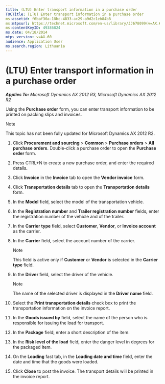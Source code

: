 ```yaml
---
title: (LTU) Enter transport information in a purchase order
TOCTitle: (LTU) Enter transport information in a purchase order
ms:assetid: f6baf30a-18bc-4833-ac29-a9d2c1eb84b8
ms:mtpsurl: https://technet.microsoft.com/en-us/library/JJ678099(v=AX.60)
ms:contentKeyID: 49386824
ms.date: 04/18/2014
mtps_version: v=AX.60
audience: Application User
ms.search.region: Lithuania
---
```


# (LTU) Enter transport information in a purchase order 


_**Applies To:** Microsoft Dynamics AX 2012 R3, Microsoft Dynamics AX 2012 R2_

Using the **Purchase order** form, you can enter transport information to be printed on packing slips and invoices.


> [!NOTE]
> <P>This topic has not been fully updated for Microsoft Dynamics AX 2012 R2.</P>



1.  Click **Procurement and sourcing** \> **Common** \> **Purchase orders** \> **All purchase orders**. Double-click a purchase order to open the **Purchase order** form.

2.  Press CTRL+N to create a new purchase order, and enter the required details.

3.  Click **Invoice** in the **Invoice** tab to open the **Vendor invoice** form.

4.  Click **Transportation details** tab to open the **Transportation details** form.

5.  In the **Model** field, select the model of the transportation vehicle.

6.  In the **Registration number** and **Trailer registration number** fields, enter the registration number of the vehicle and of the trailer.

7.  In the **Carrier type** field, select **Customer**, **Vendor**, or **Invoice account** as the carrier.

8.  In the **Carrier** field, select the account number of the carrier.
    

    > [!NOTE]
    > <P>This field is active only if <STRONG>Customer</STRONG> or <STRONG>Vendor</STRONG> is selected in the <STRONG>Carrier type</STRONG> field.</P>



9.  In the **Driver** field, select the driver of the vehicle.
    

    > [!NOTE]
    > <P>The name of the selected driver is displayed in the <STRONG>Driver name</STRONG> field.</P>



10. Select the **Print transportation details** check box to print the transportation information on the invoice report.

11. In the **Goods issued by** field, select the name of the person who is responsible for issuing the load for transport.

12. In the **Package** field, enter a short description of the item.

13. In the **Risk level of the load** field, enter the danger level in degrees for the packaged item.

14. On the **Loading** fast tab, in the **Loading date and time** field, enter the date and time that the goods were loaded.

15. Click **Close** to post the invoice. The transport details will be printed in the invoice report.

  



